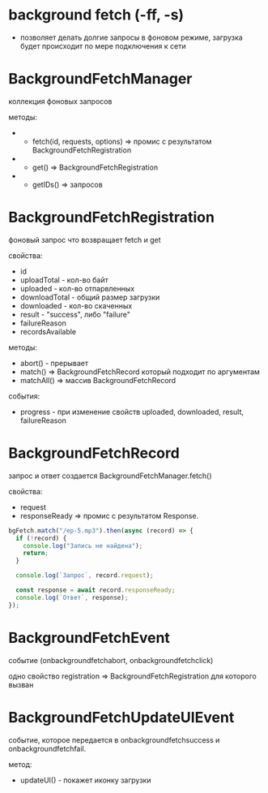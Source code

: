 # background fetch (-ff, -s)

- позволяет делать долгие запросы в фоновом режиме, загрузка будет происходит по мере подключения к сети

# BackgroundFetchManager

коллекция фоновых запросов

методы:

- - fetch(id, requests, options) ⇒ промис с результатом BackgroundFetchRegistration
- - get() ⇒ BackgroundFetchRegistration
- - getIDs() ⇒ запросов

# BackgroundFetchRegistration

фоновый запрос что возвращает fetch и get

свойства:

- id
- uploadTotal - кол-во байт
- uploaded - кол-во отпарвленных
- downloadTotal - общий размер загрузки
- downloaded - кол-во скаченных
- result - "success", либо "failure"
- failureReason
- recordsAvailable

методы:

- abort() - прерывает
- match() ⇒ BackgroundFetchRecord который подходит по аргументам
- matchAll() ⇒ массив BackgroundFetchRecord

события:

- progress - при изменение свойств uploaded, downloaded, result, failureReason

# BackgroundFetchRecord

запрос и ответ создается BackgroundFetchManager.fetch()

свойства:

- request
- responseReady ⇒ промис с результатом Response.

```js
bgFetch.match("/ep-5.mp3").then(async (record) => {
  if (!record) {
    console.log("Запись не найдена");
    return;
  }

  console.log(`Запрос`, record.request);

  const response = await record.responseReady;
  console.log(`Ответ`, response);
});
```

# BackgroundFetchEvent

событие (onbackgroundfetchabort, onbackgroundfetchclick)

одно свойство registration ⇒ BackgroundFetchRegistration для которого вызван

# BackgroundFetchUpdateUIEvent

событие, которое передается в onbackgroundfetchsuccess и onbackgroundfetchfail.

метод:

- updateUI() - покажет иконку загрузки
